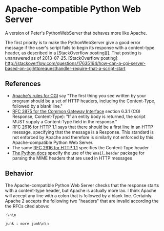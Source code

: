 Apache-compatible Python Web Server
===================================

A version of Peter's PythonWebServer that behaves more like Apache.
   
The first priority is to make the PythonWebServer give a good error message if the user's script fails to begin its response with a content-type header, as described in a [StackOverflow posting][].  That posting is unanswered as of 2013-07-25. 
   [StackOverflow posting]: http://stackoverflow.com/questions/17635164/how-can-a-cgi-server-based-on-cgihttprequesthandler-require-that-a-script-start

## References
+ [Apache's rules for CGI](http://httpd.apache.org/docs/current/howto/cgi.html#writing) say "The first thing you see written by your program should be a set of HTTP headers, including the Content-Type, followed by a blank line."
+ [RFC 3875 for the Common Gateway Interface](http://www.ietf.org/rfc/rfc3875)  section 6.3.1 (CGI Response, Content-Type): "If an entity body is returned, the script MUST supply a Content-Type field in the response."
+ [RFC 2616 for HTTP 1.1](http://tools.ietf.org/html/rfc2616#section-4) says that there should be a first line in an HTTP message, specifying that the message is a Response.  This standard is not enforced by Apache and therefore is similarly not enforced by this Apache-compatible Python Web Server.
+ The same [RFC 2616 for HTTP 1.1](http://tools.ietf.org/html/rfc2616#section-14.17) specifies the Content-Type header
+ [The Python docs](http://docs.python.org/2/library/cgi.html#cgi.parse_header) specify the use of the `email.header` package for parsing the MIME headers that are used in HTTP messages

## Behavior
The Apache-compatible Python Web Server checks that the response starts with a content-type header, but Apache is actually more lax.  I think Apache will accept any line with a colon that is followed by a blank line.  Certainly Apache 2 accepts the following two "headers" that are invalid according the the RFCs cited above: 
```
:\n\n
```
```
junk : more junk\n\n
```
    

